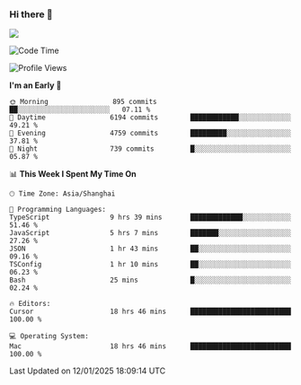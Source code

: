 ### Hi there 👋

<!--
**JJAYCHEN1e/jjaychen1e** is a ✨ _special_ ✨ repository because its `README.md` (this file) appears on your GitHub profile.

Here are some ideas to get you started:

- 🔭 I’m currently working on ...
- 🌱 I’m currently learning ...
- 👯 I’m looking to collaborate on ...
- 🤔 I’m looking for help with ...
- 💬 Ask me about ...
- 📫 How to reach me: ...
- 😄 Pronouns: ...
- ⚡ Fun fact: ...
-->

[![](https://github-readme-stats.vercel.app/api?username=jjaychen1e&show_icons=true)](https://github.com/jjaychen1e/github-readme-stats?count_private=true)

<!--START_SECTION:waka-->
![Code Time](http://img.shields.io/badge/Code%20Time-1%2C728%20hrs%2035%20mins-blue)

![Profile Views](http://img.shields.io/badge/Profile%20Views-1-blue)

**I'm an Early 🐤** 

```text
🌞 Morning                895 commits         ██░░░░░░░░░░░░░░░░░░░░░░░   07.11 % 
🌆 Daytime                6194 commits        ████████████░░░░░░░░░░░░░   49.21 % 
🌃 Evening                4759 commits        █████████░░░░░░░░░░░░░░░░   37.81 % 
🌙 Night                  739 commits         █░░░░░░░░░░░░░░░░░░░░░░░░   05.87 % 
```


📊 **This Week I Spent My Time On** 

```text
🕑︎ Time Zone: Asia/Shanghai

💬 Programming Languages: 
TypeScript               9 hrs 39 mins       █████████████░░░░░░░░░░░░   51.46 % 
JavaScript               5 hrs 7 mins        ███████░░░░░░░░░░░░░░░░░░   27.26 % 
JSON                     1 hr 43 mins        ██░░░░░░░░░░░░░░░░░░░░░░░   09.16 % 
TSConfig                 1 hr 10 mins        ██░░░░░░░░░░░░░░░░░░░░░░░   06.23 % 
Bash                     25 mins             █░░░░░░░░░░░░░░░░░░░░░░░░   02.24 % 

🔥 Editors: 
Cursor                   18 hrs 46 mins      █████████████████████████   100.00 % 

💻 Operating System: 
Mac                      18 hrs 46 mins      █████████████████████████   100.00 % 
```


 Last Updated on 12/01/2025 18:09:14 UTC
<!--END_SECTION:waka-->
